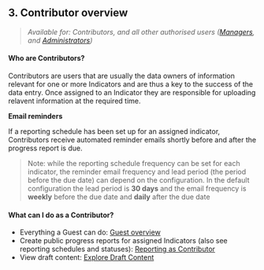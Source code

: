 ## 3. Contributor overview

> _Available for: Contributors, and all other authorised users ([Managers](/managers/manager.md), and [Administrators](/admins/admin.md))_

#### Who are Contributors?

Contributors are users that are usually the data owners of information relevant for one or more Indicators and are thus a key to the success of the data entry. Once assigned to an Indicator they are responsible for uploading relavent information at the required time.

**Email reminders**

If a reporting schedule has been set up for an assigned indicator, Contributors receive automated reminder emails shortly before and after the progress report is due.

> Note: while the reporting schedule frequency can be set for each indicator, the reminder email frequency and lead period (the period before the due date) can depend on the configuration. In the default configuration the lead period is **30 days** and the email frequency is **weekly** before the due date and **daily** after the due date

#### What can I do as a Contributor?

* Everything a Guest can do: [Guest overview](/guests/guest.md)
* Create public progress reports for assigned Indicators (also see reporting schedules and statuses): [Reporting as Contributor](/contributors/reporting.md)
* View draft content: [Explore Draft Content](/contributors/draft.md)